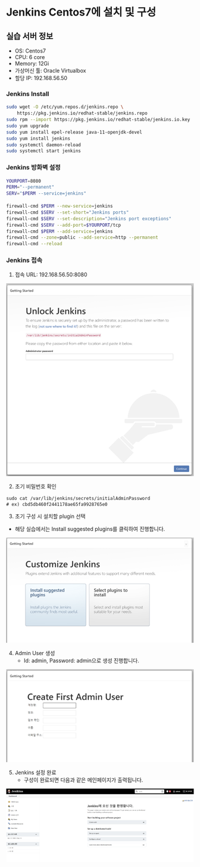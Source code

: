 # Jenkins Centos7에 설치 및 구성
## 실습 서버 정보
- OS: Centos7
- CPU: 6 core
- Memory: 12Gi
- 가상머신 툴: Oracle Virtualbox
- 할당 IP: 192.168.56.50

### Jenkins Install
``` bash
sudo wget -O /etc/yum.repos.d/jenkins.repo \
    https://pkg.jenkins.io/redhat-stable/jenkins.repo
sudo rpm --import https://pkg.jenkins.io/redhat-stable/jenkins.io.key
sudo yum upgrade
sudo yum install epel-release java-11-openjdk-devel
sudo yum install jenkins
sudo systemctl daemon-reload
sudo systemctl start jenkins
```

### Jenkins 방화벽 설정
``` bash
YOURPORT=8080
PERM="--permanent"
SERV="$PERM --service=jenkins"

firewall-cmd $PERM --new-service=jenkins
firewall-cmd $SERV --set-short="Jenkins ports"
firewall-cmd $SERV --set-description="Jenkins port exceptions"
firewall-cmd $SERV --add-port=$YOURPORT/tcp
firewall-cmd $PERM --add-service=jenkins
firewall-cmd --zone=public --add-service=http --permanent
firewall-cmd --reload
```

### Jenkins 접속
1. 접속 URL: 192.168.56.50:8080
  
![alt text](image/JenkinsInstall_Getting_Started.png )

2. 초기 비밀번호 확인
  ```
  sudo cat /var/lib/jenkins/secrets/initialAdminPassword
  # ex) cbd5db460f2441178ae65fa9928765e0
  ```
3. 초기 구성 시 설치할 plugin 선택
  - 해당 실습에서는 Install suggested plugins를 클릭하여 진행합니다.

![alt text](image/JenkinsInstall_Customize_Jenkins.png)

4. Admin User 생성
   - Id: admin, Password: admin으로 생성 진행합니다.

![alt text](image/JenkinsInstall_Create_First_Admin.png)

5. Jenkins 설정 완료
   - 구성이 완료되면 다음과 같은 메인페이지가 출력됩니다.

![alt text](image/JenkinsInstall_MainPage.png)
